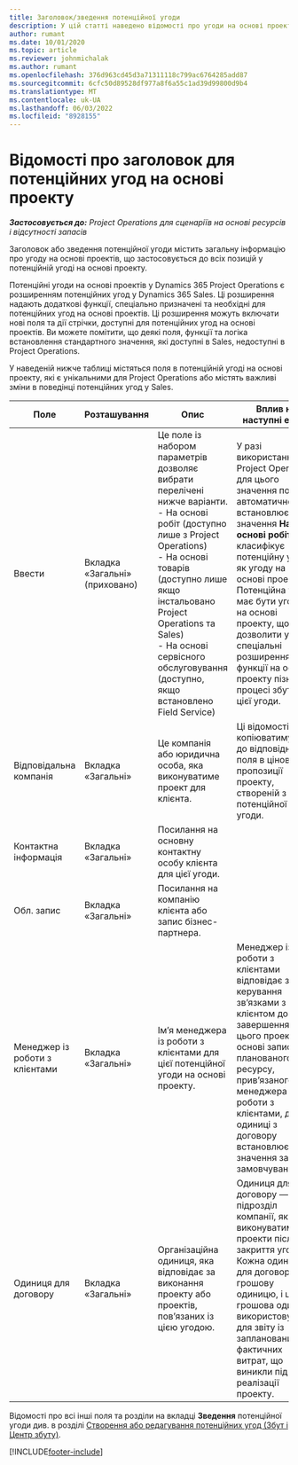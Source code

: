 ```yaml
---
title: Заголовок/зведення потенційної угоди
description: У цій статті наведено відомості про угоди на основі проекту та лінії потенційної угоди на основі проекту.
author: rumant
ms.date: 10/01/2020
ms.topic: article
ms.reviewer: johnmichalak
ms.author: rumant
ms.openlocfilehash: 376d963cd45d3a71311118c799ac6764285add87
ms.sourcegitcommit: 6cfc50d89528df977a8f6a55c1ad39d99800d9b4
ms.translationtype: MT
ms.contentlocale: uk-UA
ms.lasthandoff: 06/03/2022
ms.locfileid: "8928155"
---
```

# <a name="header-details-for-project-based-opportunities"></a>Відомості про заголовок для потенційних угод на основі проекту

_**Застосовується до:** Project Operations для сценаріїв на основі ресурсів і відсутності запасів_


Заголовок або зведення потенційної угоди містить загальну інформацію про угоду на основі проектів, що застосовується до всіх позицій у потенційній угоді на основі проекту.

Потенційні угоди на основі проектів у Dynamics 365 Project Operations є розширенням потенційних угод у Dynamics 365 Sales. Ці розширення надають додаткові функції, спеціально призначені та необхідні для потенційних угод на основі проектів. Ці розширення можуть включати нові поля та дії стрічки, доступні для потенційних угод на основі проектів. Ви можете помітити, що деякі поля, функції та логіка встановлення стандартного значення, які доступні в Sales, недоступні в Project Operations.

У наведеній нижче таблиці містяться поля в потенційній угоді на основі проекту, які є унікальними для Project Operations або містять важливі зміни в поведінці потенційних угод у Sales.

| **Поле** | **Розташування** | **Опис** | **Вплив на наступні етапи** |
| --- | --- | --- | --- |
| Ввести | Вкладка «Загальні» (приховано) | Це поле із набором параметрів дозволяє вибрати перелічені нижче варіанти.</br>- На основі робіт (доступно лише з Project Operations)</br>- На основі товарів (доступно лише якщо інстальовано Project Operations та Sales)</br>- На основі сервісного обслуговування (доступно, якщо встановлено Field Service) | У разі використання Project Operations для цього значення поля автоматично встановлюється значення **На основі робіт**, яке класифікує потенційну угоду як угоду на основі проекту. Потенційна угода має бути угодою на основі проекту, щоб дозволити усі спеціальні розширення та функції на основі проекту пізніше у процесі збуту для цієї угоди. |
| Відповідальна компанія | Вкладка «Загальні» | Це компанія або юридична особа, яка виконуватиме проект для клієнта. | Ці відомості поля копіюватимуться до відповідного поля в ціновій пропозиції проекту, створеній з цієї потенційної угоди. |
| Контактна інформація | Вкладка «Загальні» | Посилання на основну контактну особу клієнта для цієї угоди. | |
| Обл. запис | Вкладка «Загальні» | Посилання на компанію клієнта або запис бізнес-партнера. | |
| Менеджер із роботи з клієнтами | Вкладка «Загальні» | Ім’я менеджера із роботи з клієнтами для цієї потенційної угоди на основі проекту. | Менеджер із роботи з клієнтами відповідає за керування зв’язками з клієнтом до завершення цього проекту. На основі запису планованого ресурсу, прив’язаного до менеджера із роботи з клієнтами, для одиниці з договору встановлюється значення за замовчуванням. |
| Одиниця для договору | Вкладка «Загальні» | Організаційна одиниця, яка відповідає за виконання проекту або проектів, пов’язаних із цією угодою. | Одиниця для договору — це підрозділ компанії, який виконуватиме проекти після закриття угоди. Кожна одиниця для договору має грошову одиницю, і ця грошова одиниця використовується для звіту із запланованих і фактичних витрат, що виникли під час реалізації проекту. |

Відомості про всі інші поля та розділи на вкладці **Зведення** потенційної угоди див. в розділі [Створення або редагування потенційних угод (Збут і Центр збуту)](/dynamics365/sales-enterprise/create-edit-opportunity-sales).


[!INCLUDE[footer-include](../includes/footer-banner.md)]
